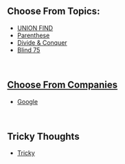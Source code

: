 <h2>Choose From Topics: </h2>
<ul>
<li><a href="https://github.com/huanyich/Leetcode/tree/main/UNION%20FIND">UNION FIND</a> </li> 
<li><a href="https://github.com/huanyich/Leetcode/tree/main/Parentheses">Parenthese</a>  </li>
<li><a href="https://github.com/huanyich/Leetcode/tree/main/Divide%20%26%20Conquer">Divide & Conquer</a>  </li>
<li><a href="https://github.com/huanyich/Leetcode/tree/main/Blind75">Blind 75</li>
</ul>

<br>
<h2>Choose From Companies</h2>
<ul>
<li><a href="https://github.com/huanyich/Leetcode/tree/main/Tag_Google">Google</a></li>
</ul>
<br>
<h2>Tricky Thoughts</h2>
<ul>
<li><a href="https://github.com/huanyich/Leetcode/tree/main/Tricky"> Tricky</a></li>
</ul>
